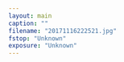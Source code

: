 ```yaml
---
layout: main
caption: ""
filename: "20171116222521.jpg"
fstop: "Unknown"
exposure: "Unknown"
---
```

